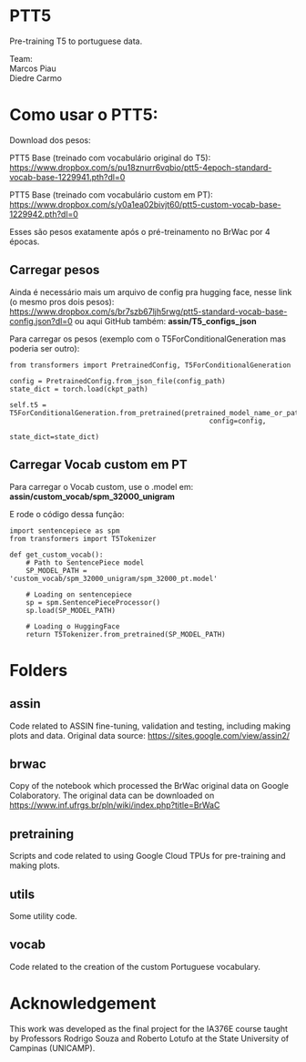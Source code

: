 # PTT5
Pre-training T5 to portuguese data.

Team:\
Marcos Piau\
Diedre Carmo

# Como usar o PTT5:

Download dos pesos:

PTT5 Base (treinado com vocabulário original do T5): https://www.dropbox.com/s/pu18znurr6vqbio/ptt5-4epoch-standard-vocab-base-1229941.pth?dl=0

PTT5 Base (treinado com vocabulário custom em PT): https://www.dropbox.com/s/y0a1ea02bivjt60/ptt5-custom-vocab-base-1229942.pth?dl=0

Esses são pesos exatamente após o pré-treinamento no BrWac por 4 épocas.


## Carregar pesos
Ainda é necessário mais um arquivo de config pra hugging face, nesse link (o mesmo pros dois pesos): https://www.dropbox.com/s/br7szb67ljh5rwg/ptt5-standard-vocab-base-config.json?dl=0 ou aqui GitHub também: **assin/T5_configs_json**

Para carregar os pesos (exemplo com o T5ForConditionalGeneration mas poderia ser outro):

    from transformers import PretrainedConfig, T5ForConditionalGeneration

    config = PretrainedConfig.from_json_file(config_path)
    state_dict = torch.load(ckpt_path)

    self.t5 = T5ForConditionalGeneration.from_pretrained(pretrained_model_name_or_path=None,
                                                     config=config,
                                                     state_dict=state_dict)

## Carregar Vocab custom em PT

Para carregar o Vocab custom, use o .model em: **assin/custom_vocab/spm_32000_unigram**

E rode o código dessa função:

    import sentencepiece as spm
    from transformers import T5Tokenizer
    
    def get_custom_vocab():
        # Path to SentencePiece model
        SP_MODEL_PATH = 'custom_vocab/spm_32000_unigram/spm_32000_pt.model'

        # Loading on sentencepiece
        sp = spm.SentencePieceProcessor()
        sp.load(SP_MODEL_PATH)

        # Loading o HuggingFace
        return T5Tokenizer.from_pretrained(SP_MODEL_PATH)

# Folders

## assin
Code related to ASSIN fine-tuning, validation and testing, including making plots and data.
Original data source: https://sites.google.com/view/assin2/

## brwac
Copy of the notebook which processed the BrWac original data on Google Colaboratory.
The original data can be downloaded on https://www.inf.ufrgs.br/pln/wiki/index.php?title=BrWaC

## pretraining
Scripts and code related to using Google Cloud TPUs for pre-training and making plots.

## utils
Some utility code.

## vocab
Code related to the creation of the custom Portuguese vocabulary.

# Acknowledgement

This work was developed as the final project for the IA376E course taught by Professors Rodrigo Souza and Roberto Lotufo at the State University of Campinas (UNICAMP).
